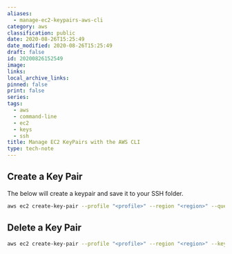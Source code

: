 ```yaml
---
aliases:
  - manage-ec2-keypairs-aws-cli
category: aws
classification: public
date: 2020-08-26T15:25:49
date_modified: 2020-08-26T15:25:49
draft: false
id: 20200826152549
image: 
links: 
local_archive_links: 
pinned: false
print: false
series: 
tags:
  - aws
  - command-line
  - ec2
  - keys
  - ssh
title: Manage EC2 KeyPairs with the AWS CLI
type: tech-note
---
```


## Create a Key Pair

The below will create a keypair and save it to your SSH folder.

```sh
aws ec2 create-key-pair --profile "<profile>" --region "<region>" --query "KeyMaterial" --output "text" --key-name "<key_name>" > ~/.ssh/<key_name>
```

## Delete a Key Pair

```sh
aws ec2 create-key-pair --profile "<profile>" --region "<region>" --key-name "<key_name>"
```